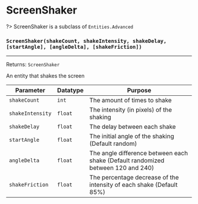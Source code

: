 # ScreenShaker

?> ScreenShaker is a subclass of `Entities.Advanced`

### `ScreenShaker(shakeCount, shakeIntensity, shakeDelay, [startAngle], [angleDelta], [shakeFriction])`
---
 Returns: `ScreenShaker`

An entity that shakes the screen

| Parameter | Datatype  | Purpose |
|-----------|-----------|---------|
|`shakeCount` |`int` |The amount of times to shake |
|`shakeIntensity` |`float` |The intensity (in pixels) of the shaking |
|`shakeDelay` |`float` |The delay between each shake |
|`startAngle` |`float` |The initial angle of the shaking (Default random) |
|`angleDelta` |`float` |The angle difference between each shake (Default randomized between 120 and 240) |
|`shakeFriction` |`float` |The percentage decrease of the intensity of each shake (Default 85%) |
